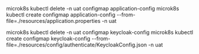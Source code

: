microk8s kubectl delete -n uat configmap application-config
microk8s kubectl create configmap application-config --from-file=./resources/application.properties -n uat

microk8s kubectl delete -n uat configmap keycloak-config
microk8s kubectl create configmap keycloak-config --from-file=./resources/config/authenticate/KeycloakConfig.json -n uat